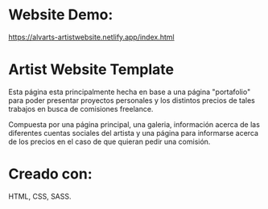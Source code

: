# Website Demo:
https://alvarts-artistwebsite.netlify.app/index.html

# Artist Website Template
Esta página esta principalmente hecha en base a una página "portafolio" para poder presentar proyectos personales y los distintos precios de tales trabajos en busca de comisiones freelance.

Compuesta por una página principal, una galeria, información acerca de las diferentes cuentas sociales del artista y una página para informarse acerca de los precios en el caso de que quieran pedir una comisión.

# Creado con:
HTML, CSS, SASS.
